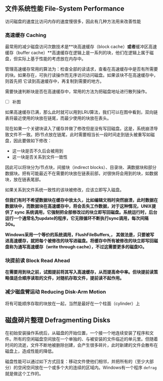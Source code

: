 ## 文件系统性能 File-System Performance

访问磁盘的速度比访问内存的速度慢很多，因此有几种方法用来改善性能

### 高速缓存 Caching

最常用的减少磁盘访问次数技术是**块高速缓存（block cache）**或者**缓冲区高速缓存（buffer cache）**高速缓存在逻辑上是一系列的块，他们在逻辑上属于磁盘，但实际上基于性能的考虑放在内存中。

管理高速缓存常用的算法为：检查全部的读请求，查看在高速缓存中是否有所需要的块。如果存在，可执行读操作而无序访问访问磁盘。如果该块不在高速缓存中，则首先把 它读到高速缓存中，再复制到需要的地方。

需要快速判断块是否在高速缓存中，常用的方法为把磁盘地址进行散列操作。

- [ ] 补图

如果高速缓存已满，那么此时就可以用到LRU算法，我们可以在图中看到，双向链表将最近使用的块放在链尾，而最少使用的块放在表头。

现在如果一个关键块读入了缓存并做了修改但是没有写回磁盘。这是，系统崩溃导致文件不一致。把i节点放在链尾，此时需要相当长一段时间走到链头被重写如磁盘，因此要做如下修改：

- 这一块是否不久后会被用到
- 这一块是否关系到文件一致性

因此可以将块分为i节点块，间接块（indirect blocks）、目录块、满数据块和部分数据块。把有可能最近不在需要的块放在链表前部，对很快将会用到的块，如数据块，放在链表尾部。

如果关系到文件系统一致性的该块被修改，应该立即写入磁盘。

**但我们有时不希望数据块在缓存中放太久，比如编辑文档时突然崩溃，此时数据在数据块中，而数据块在高速缓存中，将会丢失工作数据，对于这种情况，UNIX提供了 sync 系统调用，它强制把全部修改过的块立即写回磁盘。系统运行时，后台运行一个通常名为update的程序，它无限循环不断执行sync调用，每次间隔30s。**

**Windows采用一个等价的系统调用，FlushFileBuffers,， 其做法是，只要被写进高速缓存，就把每个被修改的块写进磁盘。将缓存中所有被修改的块立即写回磁盘称为通写高速缓存（write through cache），不过这需要更多的磁盘IO。**

### 块提前读 Block Read Ahead

**在需要用到块之前，试图提前将其写入高速缓存，从而提高命中率。但块提前读策略值适合顺序读取的文件，对随机存取文件，提前读不起作用。**

### 减少磁盘臂运动 Reducing Disk-Arm Motion

将有可能顺序存取的块放在一起，当然是最好在一个柱面（cylinder）上



## 磁盘碎片整理 Defragmenting Disks

在初始安装操作系统后，从磁盘的开始位置，一个接一个地连续安装了程序和文件。所有的空闲磁盘空间放在一个单独的、与被安装的文件临近的单元里。但随着时间的流逝，文件不断地被删除创建，会产生很多碎片，此时新建的文件会散布在磁盘上，造成性能的降低。

磁盘性能可以通过如下方式回复：移动文件使他们相邻，并把所有的（至少大部分）的空闲空间放在一个或多个大的连续的区域内。Windows有一个程序 `defrag` 就是做这个工作的。
